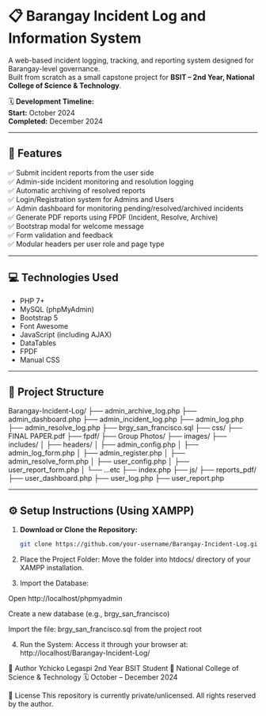 # 📋 Barangay Incident Log and Information System

A web-based incident logging, tracking, and reporting system designed for Barangay-level governance.  
Built from scratch as a small capstone project for **BSIT – 2nd Year, National College of Science & Technology**.

🗓️ **Development Timeline:**  
**Start:** October 2024  
**Completed:** December 2024

---

## 📌 Features

✅ Submit incident reports from the user side  
✅ Admin-side incident monitoring and resolution logging  
✅ Automatic archiving of resolved reports  
✅ Login/Registration system for Admins and Users  
✅ Admin dashboard for monitoring pending/resolved/archived incidents  
✅ Generate PDF reports using FPDF (Incident, Resolve, Archive)  
✅ Bootstrap modal for welcome message  
✅ Form validation and feedback  
✅ Modular headers per user role and page type  

---

## 💻 Technologies Used

- PHP 7+
- MySQL (phpMyAdmin)
- Bootstrap 5
- Font Awesome
- JavaScript (including AJAX)
- DataTables
- FPDF
- Manual CSS

---

## 📂 Project Structure
Barangay-Incident-Log/
├── admin_archive_log.php
├── admin_dashboard.php
├── admin_incident_log.php
├── admin_log.php
├── admin_resolve_log.php
├── brgy_san_francisco.sql
├── css/
├── FINAL PAPER.pdf
├── fpdf/
├── Group Photos/
├── images/
├── includes/
│ ├── headers/
│ ├── admin_config.php
│ ├── admin_log_form.php
│ ├── admin_register.php
│ ├── admin_resolve_form.php
│ ├── user_config.php
│ ├── user_report_form.php
│ └── ...etc
├── index.php
├── js/
├── reports_pdf/
├── user_dashboard.php
├── user_log.php
├── user_report.php

---

## ⚙️ Setup Instructions (Using XAMPP)

1. **Download or Clone the Repository:**
   ```bash
   git clone https://github.com/your-username/Barangay-Incident-Log.git
   
2. Place the Project Folder:
Move the folder into htdocs/ directory of your XAMPP installation.

3. Import the Database:

Open http://localhost/phpmyadmin

Create a new database (e.g., brgy_san_francisco)

Import the file: brgy_san_francisco.sql from the project root

4. Run the System:
Access it through your browser at:
http://localhost/Barangay-Incident-Log/

👤 Author
Ychicko Legaspi
2nd Year BSIT Student
📍 National College of Science & Technology
🗓️ October – December 2024

📎 License
This repository is currently private/unlicensed. All rights reserved by the author.
